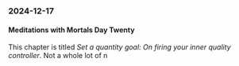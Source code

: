 ### 2024-12-17
#### Meditations with Mortals Day Twenty
This chapter is titled _Set a quantity goal: On firing your inner quality controller_. Not a whole lot of n


